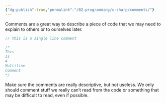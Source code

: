 ```yaml
---
{"dg-publish":true,"permalink":"/02-programming/c-sharp/comments/"}
---
```


Comments are a great way to describe a piece of code that we may need to explain to others or to ourselves later.

```CPP
// this is a single line comment
```

```CPP
/*
This
Is
A
Multiline
Comment
*/
```
Make sure the comments are really descriptive, but not useless. We only should comment stuff we really can’t read from the code or something that may be difficult to read, even if possible.